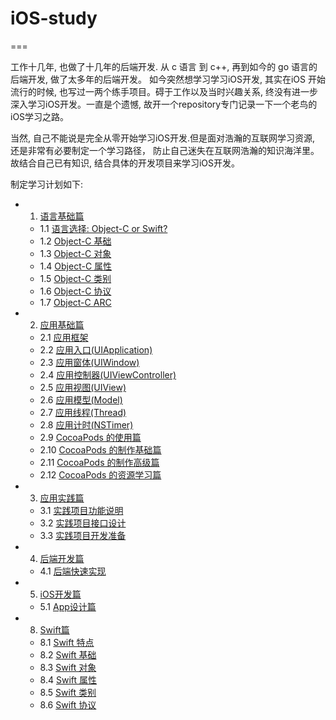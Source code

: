 # iOS-study
===

工作十几年, 也做了十几年的后端开发. 从 c 语言 到 c++, 再到如今的 go 语言的后端开发, 做了太多年的后端开发。
如今突然想学习学习iOS开发, 其实在iOS 开始流行的时候, 也写过一两个练手项目。碍于工作以及当时兴趣关系, 
终没有进一步深入学习iOS开发。一直是个遗憾, 故开一个repository专门记录一下一个老鸟的iOS学习之路。

当然, 自己不能说是完全从零开始学习iOS开发.但是面对浩瀚的互联网学习资源, 还是非常有必要制定一个学习路径，
防止自己迷失在互联网浩瀚的知识海洋里。故结合自己已有知识, 结合具体的开发项目来学习iOS开发。

制定学习计划如下:

-  1. [语言基础篇](/ch01/index.md)
    - 1.1 [语言选择: Object-C or Swift?](/ch01/choose.language.md)
    - 1.2 [Object-C 基础](/ch01/objc.base.md)
    - 1.3 [Object-C 对象](/ch01/objc.class.md)
    - 1.4 [Object-C 属性](/ch01/objc.property.md)
    - 1.5 [Object-C 类别](/ch01/objc.category.md)
    - 1.6 [Object-C 协议](/ch01/objc.protocol.md)
    - 1.7 [Object-C ARC](/ch01/objc.arc.md)

-  2. [应用基础篇](/ch02/index.md)
    - 2.1 [应用框架](/ch02/base.framework.md)
    - 2.2 [应用入口(UIApplication)](/ch02/base.application.md)
    - 2.3 [应用窗体(UIWindow) ](/ch02/base.window.md)
    - 2.4 [应用控制器(UIViewController)](/ch02/base.controller.md)
    - 2.5 [应用视图(UIView)](/ch02/base.view.md)
    - 2.6 [应用模型(Model)](/ch02/base.model.md)
    - 2.7 [应用线程(Thread)](/ch02/base.thread.md)
    - 2.8 [应用计时(NSTimer)](/ch02/base.timer.md)
    - 2.9 [CocoaPods 的使用篇](/ch02/base.cocoapods.usage.md)
    - 2.10 [CocoaPods 的制作基础篇](/ch02/base.cocoapods.make.basic.md)
    - 2.11 [CocoaPods 的制作高级篇](/ch02/base.cocoapods.make.advance.md)
    - 2.12 [CocoaPods 的资源学习篇](/ch02/base.cocoapods.learn.md)

-  3. [应用实践篇](/ch03/index.md)
    - 3.1 [实践项目功能说明](/ch03/project.requirement.md)
    - 3.2 [实践项目接口设计](/ch03/project.api.md)
    - 3.3 [实践项目开发准备](/ch03/project.prepare.md)

-  4. [后端开发篇](/ch04/index.md)
    - 4.1 [后端快速实现](/ch03/backend.implement.md)

-  5. [iOS开发篇](/ch05/index.md)
    - 5.1 [App设计篇](/ch03/ios.design.md)

-  8. [Swift篇](/ch08/index.md)
    - 8.1 [Swift 特点](/ch08/swift.special.md)
    - 8.2 [Swift 基础](/ch08/swift.base.md)
    - 8.3 [Swift 对象](/ch08/swift.class.md)
    - 8.4 [Swift 属性](/ch08/swift.property.md)
    - 8.5 [Swift 类别](/ch08/swift.category.md)
    - 8.6 [Swift 协议](/ch08/swift.protocol.md)

